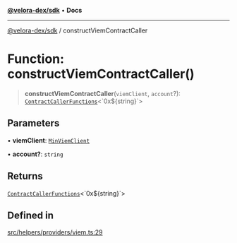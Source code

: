 [**@velora-dex/sdk**](../README.md) • **Docs**

***

[@velora-dex/sdk](../globals.md) / constructViemContractCaller

# Function: constructViemContractCaller()

> **constructViemContractCaller**(`viemClient`, `account`?): [`ContractCallerFunctions`](../interfaces/ContractCallerFunctions.md)\<\`0x$\{string\}\`\>

## Parameters

• **viemClient**: [`MinViemClient`](../type-aliases/MinViemClient.md)

• **account?**: `string`

## Returns

[`ContractCallerFunctions`](../interfaces/ContractCallerFunctions.md)\<\`0x$\{string\}\`\>

## Defined in

[src/helpers/providers/viem.ts:29](https://github.com/VeloraDEX/paraswap-sdk/blob/feat/velora/src/helpers/providers/viem.ts#L29)
